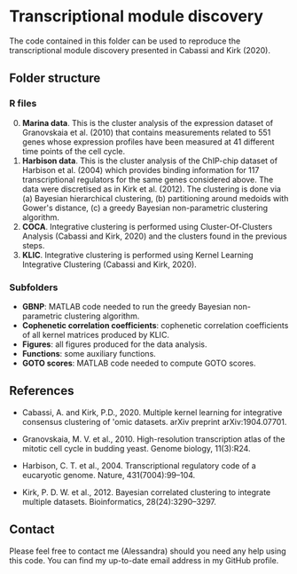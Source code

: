 # Transcriptional module discovery

The code contained in this folder can be used to reproduce the transcriptional module discovery presented in Cabassi and Kirk (2020).

## Folder structure

### R files

0) **Marina data**. This is the cluster analysis of the expression dataset of Granovskaia et al. (2010) that contains measurements related to 551 genes whose expression profiles have been measured at 41 different time points of the cell cycle.
1) **Harbison data**. This is the cluster analysis of the ChIP-chip dataset of Harbison et al. (2004) which provides binding information for 117 transcriptional regulators for the same genes considered above. The data were discretised as in Kirk et al. (2012). The clustering is done via (a) Bayesian hierarchical clustering, (b) partitioning around medoids with Gower's distance, (c) a greedy Bayesian non-parametric clustering algorithm.
2) **COCA**. Integrative clustering is performed using Cluster-Of-Clusters Analysis (Cabassi and Kirk, 2020) and the clusters found in the previous steps.
3) **KLIC**. Integrative clustering is performed using Kernel Learning Integrative Clustering (Cabassi and Kirk, 2020).

### Subfolders

- **GBNP**: MATLAB code needed to run the greedy Bayesian non-parametric clustering algorithm.
- **Cophenetic correlation coefficients**: cophenetic correlation coefficients of all kernel matrices produced by KLIC.
- **Figures**: all figures produced for the data analysis.
- **Functions**: some auxiliary functions.
- **GOTO scores**: MATLAB code needed to compute GOTO scores.

## References

- Cabassi, A. and Kirk, P.D., 2020. Multiple kernel learning for integrative consensus clustering of 'omic datasets. arXiv preprint arXiv:1904.07701.

- Granovskaia, M. V. et al., 2010. High-resolution transcription atlas of the mitotic cell cycle in budding yeast. Genome biology, 11(3):R24.

- Harbison, C. T. et al., 2004. Transcriptional regulatory code of a eucaryotic genome. Nature, 431(7004):99–104. 

- Kirk, P. D. W. et al., 2012. Bayesian correlated clustering to integrate multiple datasets. Bioinformatics, 28(24):3290–3297.

## Contact

Please feel free to contact me (Alessandra) should you need any help using this code. You can find my up-to-date email address in my GitHub profile.
